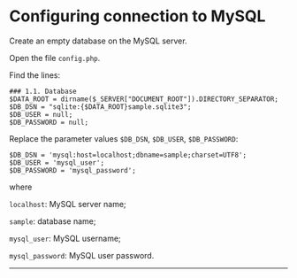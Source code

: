 # Configuring connection to MySQL

Create an empty database on the MySQL server.

Open the file `config.php`.

Find the lines:

```
### 1.1. Database
$DATA_ROOT = dirname($_SERVER["DOCUMENT_ROOT"]).DIRECTORY_SEPARATOR;
$DB_DSN = "sqlite:{$DATA_ROOT}sample.sqlite3";
$DB_USER = null;
$DB_PASSWORD = null;
```

Replace the parameter values `$DB_DSN`, `$DB_USER`, `$DB_PASSWORD`:

```
$DB_DSN = 'mysql:host=localhost;dbname=sample;charset=UTF8';
$DB_USER = 'mysql_user';
$DB_PASSWORD = 'mysql_password';
```
where

`localhost`: MySQL server name;

`sample`: database name;

`mysql_user`: MySQL username;

`mysql_password`: MySQL user password.
________________________________________________________________________________
